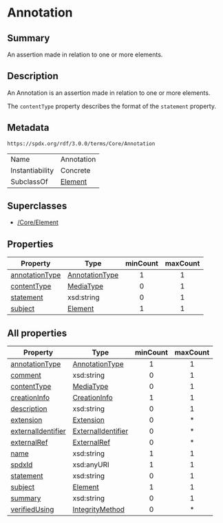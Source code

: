 <!-- Automatically generated by spec-parser v2.3.0 on 2024-07-09T12:43:38.633388+00:00 -->
<!-- SPDX-License-Identifier: Community-Spec-1.0 -->

# Annotation

## Summary

An assertion made in relation to one or more elements.


## Description

An Annotation is an assertion made in relation to one or more elements.

The `contentType` property describes the format of the `statement` property.


## Metadata

`https://spdx.org/rdf/3.0.0/terms/Core/Annotation`


| | |
|---|---|
| Name | Annotation |
| Instantiability | Concrete |
| SubclassOf | [Element](../Classes/Element.md) |


## Superclasses

* [/Core/Element](../../Core/Classes/Element.md)




## Properties

| Property | Type | minCount | maxCount |
|---|---|:---:|:---:|
| [annotationType](../Properties/annotationType.md) | [AnnotationType](../Vocabularies/AnnotationType.md) | 1 | 1 |
| [contentType](../Properties/contentType.md) | [MediaType](../Datatypes/MediaType.md) | 0 | 1 |
| [statement](../Properties/statement.md) | xsd:string | 0 | 1 |
| [subject](../Properties/subject.md) | [Element](../Classes/Element.md) | 1 | 1 |



## All properties

| Property | Type | minCount | maxCount |
|---|---|:---:|:---:|
| [annotationType](../../Core/Properties/annotationType.md) | [AnnotationType](../../Core/Vocabularies/AnnotationType.md) | 1 | 1 |
| [comment](../../Core/Properties/comment.md) | xsd:string | 0 | 1 |
| [contentType](../../Core/Properties/contentType.md) | [MediaType](../../Core/Datatypes/MediaType.md) | 0 | 1 |
| [creationInfo](../../Core/Properties/creationInfo.md) | [CreationInfo](../../Core/Classes/CreationInfo.md) | 1 | 1 |
| [description](../../Core/Properties/description.md) | xsd:string | 0 | 1 |
| [extension](../../Core/Properties/extension.md) | [Extension](../../Extension/Classes/Extension.md) | 0 | * |
| [externalIdentifier](../../Core/Properties/externalIdentifier.md) | [ExternalIdentifier](../../Core/Classes/ExternalIdentifier.md) | 0 | * |
| [externalRef](../../Core/Properties/externalRef.md) | [ExternalRef](../../Core/Classes/ExternalRef.md) | 0 | * |
| [name](../../Core/Properties/name.md) | xsd:string | 1 | 1 |
| [spdxId](../../Core/Properties/spdxId.md) | xsd:anyURI | 1 | 1 |
| [statement](../../Core/Properties/statement.md) | xsd:string | 0 | 1 |
| [subject](../../Core/Properties/subject.md) | [Element](../../Core/Classes/Element.md) | 1 | 1 |
| [summary](../../Core/Properties/summary.md) | xsd:string | 0 | 1 |
| [verifiedUsing](../../Core/Properties/verifiedUsing.md) | [IntegrityMethod](../../Core/Classes/IntegrityMethod.md) | 0 | * |



